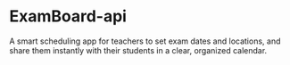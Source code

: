 # ExamBoard-api
A smart scheduling app for teachers to set exam dates and locations, and share them instantly with their students in a clear, organized calendar.
